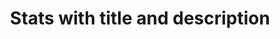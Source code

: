 ---
title: Stats with title and description
category: Marketing
paid: true
isActive: true
ltr: {"preview":"function App() {\n  const stats = [{\n    data: \"35K\",\n    title: \"Customers\"\n  }, {\n    data: \"10K+\",\n    title: \"Downloads\"\n  }, {\n    data: \"40+\",\n    title: \"Countries\"\n  }, {\n    data: \"30M+\",\n    title: \"Total revenue\"\n  }];\n  return /*#__PURE__*/React.createElement(\"section\", {\n    className: \"py-14\"\n  }, /*#__PURE__*/React.createElement(\"div\", {\n    className: \"max-w-screen-xl mx-auto px-4 text-gray-600 md:px-8\"\n  }, /*#__PURE__*/React.createElement(\"div\", {\n    className: \"max-w-2xl mx-auto text-center\"\n  }, /*#__PURE__*/React.createElement(\"h3\", {\n    className: \"text-gray-800 text-3xl font-semibold sm:text-4xl\"\n  }, \"Our customers are always happy\"), /*#__PURE__*/React.createElement(\"p\", {\n    className: \"mt-3\"\n  }, \"Lorem ipsum dolor sit amet, consectetur adipiscing elit. Morbi venenatis sollicitudin quam ut tincidunt.\")), /*#__PURE__*/React.createElement(\"div\", {\n    className: \"mt-12\"\n  }, /*#__PURE__*/React.createElement(\"ul\", {\n    className: \"flex flex-col items-center justify-center gap-y-10 sm:flex-row sm:flex-wrap lg:divide-x\"\n  }, stats.map((item, idx) => /*#__PURE__*/React.createElement(\"li\", {\n    key: idx,\n    className: \"text-center px-12 md:px-16\"\n  }, /*#__PURE__*/React.createElement(\"h4\", {\n    className: \"text-4xl text-indigo-600 font-semibold\"\n  }, item.data), /*#__PURE__*/React.createElement(\"p\", {\n    className: \"mt-3 font-medium\"\n  }, item.title)))))));\n}","vue":{"vueCss":[],"vueTail":[]},"react":{"jsxTail":[{"code":"export default () => {\n\n    const stats = [\n        {\n            data: \"35K\",\n            title: \"Customers\"\n        },\n        {\n            data: \"10K+\",\n            title: \"Downloads\"\n        },\n        {\n            data: \"40+\",\n            title: \"Countries\"\n        },\n        {\n            data: \"30M+\",\n            title: \"Total revenue\"\n        },\n    ]\n\n    return (\n        <section className=\"py-14\">\n            <div className=\"max-w-screen-xl mx-auto px-4 text-gray-600 md:px-8\">\n                <div className=\"max-w-2xl mx-auto text-center\">\n                    <h3 className=\"text-gray-800 text-3xl font-semibold sm:text-4xl\">\n                        Our customers are always happy\n                    </h3>\n                    <p className=\"mt-3\">\n                        Lorem ipsum dolor sit amet, consectetur adipiscing elit. Morbi venenatis sollicitudin quam ut tincidunt.\n                    </p>\n                </div>\n                <div className=\"mt-12\">\n                    <ul className=\"flex flex-col items-center justify-center gap-y-10 sm:flex-row sm:flex-wrap lg:divide-x\">\n                        {\n                            stats.map((item, idx) => (\n                                <li key={idx} className=\"text-center px-12 md:px-16\">\n                                    <h4 className=\"text-4xl text-indigo-600 font-semibold\">{item.data}</h4>\n                                    <p className=\"mt-3 font-medium\">{item.title}</p>\n                                </li>\n                            ))\n                        }\n                    </ul>\n                </div>\n            </div>\n        </section>\n    )\n}","label":"App.jsx"}],"jsxCss":[]}}
rtl: {"vue":{"vueTail":[],"vueCss":[]},"react":{"jsxTail":[{"code":"export default () => {\n\n    const stats = [\n        {\n            data: \"35K\",\n            title: \"عملاء\"\n        },\n        {\n            data: \"10K+\",\n            title: \"تنزيلات\"\n        },\n        {\n            data: \"40+\",\n            title: \"بلدان\"\n        },\n        {\n            data: \"30M+\",\n            title: \"إجمالي الإيرادات\"\n        },\n    ]\n\n    return (\n        <section className=\"py-14\">\n            <div className=\"max-w-screen-xl mx-auto px-4 text-gray-600 md:px-8\">\n                <div className=\"max-w-2xl mx-auto text-center\">\n                    <h3 className=\"text-gray-800 text-3xl font-semibold sm:text-4xl\">\n                        عملاؤنا سعداء دائمًا\n                    </h3>\n                    <p className=\"mt-3\">\n                        هذا النص هو مثال لنص يمكن أن يستبدل في نفس المساحة، لقد تم توليد هذا النص من مولد النص العربى.\n                    </p>\n                </div>\n                <div className=\"mt-12\">\n                    <ul className=\"flex flex-col items-center justify-center gap-y-10 sm:flex-row sm:flex-wrap lg:divide-x\">\n                        {\n                            stats.map((item, idx) => (\n                                <li key={idx} className=\"text-center px-12 md:px-16\">\n                                    <h4 className=\"text-4xl text-indigo-600 font-semibold\">{item.data}</h4>\n                                    <p className=\"mt-3 font-medium\">{item.title}</p>\n                                </li>\n                            ))\n                        }\n                    </ul>\n                </div>\n            </div>\n        </section>\n    )\n}","label":"App.jsx"}],"jsxCss":[]},"preview":"function App() {\n  const stats = [{\n    data: \"35K\",\n    title: \"عملاء\"\n  }, {\n    data: \"10K+\",\n    title: \"تنزيلات\"\n  }, {\n    data: \"40+\",\n    title: \"بلدان\"\n  }, {\n    data: \"30M+\",\n    title: \"إجمالي الإيرادات\"\n  }];\n  return /*#__PURE__*/React.createElement(\"section\", {\n    className: \"py-14\"\n  }, /*#__PURE__*/React.createElement(\"div\", {\n    className: \"max-w-screen-xl mx-auto px-4 text-gray-600 md:px-8\"\n  }, /*#__PURE__*/React.createElement(\"div\", {\n    className: \"max-w-2xl mx-auto text-center\"\n  }, /*#__PURE__*/React.createElement(\"h3\", {\n    className: \"text-gray-800 text-3xl font-semibold sm:text-4xl\"\n  }, \"\\u0639\\u0645\\u0644\\u0627\\u0624\\u0646\\u0627 \\u0633\\u0639\\u062F\\u0627\\u0621 \\u062F\\u0627\\u0626\\u0645\\u064B\\u0627\"), /*#__PURE__*/React.createElement(\"p\", {\n    className: \"mt-3\"\n  }, \"\\u0647\\u0630\\u0627 \\u0627\\u0644\\u0646\\u0635 \\u0647\\u0648 \\u0645\\u062B\\u0627\\u0644 \\u0644\\u0646\\u0635 \\u064A\\u0645\\u0643\\u0646 \\u0623\\u0646 \\u064A\\u0633\\u062A\\u0628\\u062F\\u0644 \\u0641\\u064A \\u0646\\u0641\\u0633 \\u0627\\u0644\\u0645\\u0633\\u0627\\u062D\\u0629\\u060C \\u0644\\u0642\\u062F \\u062A\\u0645 \\u062A\\u0648\\u0644\\u064A\\u062F \\u0647\\u0630\\u0627 \\u0627\\u0644\\u0646\\u0635 \\u0645\\u0646 \\u0645\\u0648\\u0644\\u062F \\u0627\\u0644\\u0646\\u0635 \\u0627\\u0644\\u0639\\u0631\\u0628\\u0649.\")), /*#__PURE__*/React.createElement(\"div\", {\n    className: \"mt-12\"\n  }, /*#__PURE__*/React.createElement(\"ul\", {\n    className: \"flex flex-col items-center justify-center gap-y-10 sm:flex-row sm:flex-wrap lg:divide-x\"\n  }, stats.map((item, idx) => /*#__PURE__*/React.createElement(\"li\", {\n    key: idx,\n    className: \"text-center px-12 md:px-16\"\n  }, /*#__PURE__*/React.createElement(\"h4\", {\n    className: \"text-4xl text-indigo-600 font-semibold\"\n  }, item.data), /*#__PURE__*/React.createElement(\"p\", {\n    className: \"mt-3 font-medium\"\n  }, item.title)))))));\n}"}
slug: /stats
id: 7af453d8-d3cc-4523-b2c5-5081ec2639f3
created_at: 1671314853851
---